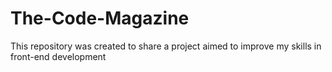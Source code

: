 # The-Code-Magazine
This repository was created to share a project aimed to improve my skills in front-end development
